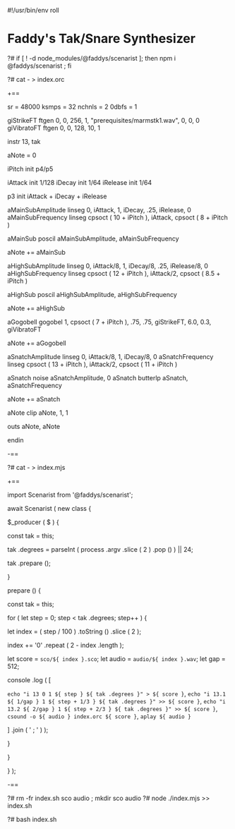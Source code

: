 #!/usr/bin/env roll

# Faddy's Tak/Snare Synthesizer

?# if [ ! -d node_modules/@faddys/scenarist ]; then npm i @faddys/scenarist ; fi

?# cat - > index.orc

+==

sr = 48000
ksmps = 32
nchnls = 2
0dbfs = 1

giStrikeFT ftgen 0, 0, 256, 1, "prerequisites/marmstk1.wav", 0, 0, 0
giVibratoFT ftgen 0, 0, 128, 10, 1

instr 13, tak

aNote = 0

iPitch init p4/p5

iAttack init 1/128
iDecay init 1/64 
iRelease init 1/64

p3 init iAttack + iDecay + iRelease

aMainSubAmplitude linseg 0, iAttack, 1, iDecay, .25, iRelease, 0
aMainSubFrequency linseg cpsoct ( 10 + iPitch ), iAttack, cpsoct ( 8 + iPitch )

aMainSub poscil aMainSubAmplitude, aMainSubFrequency

aNote += aMainSub

aHighSubAmplitude linseg 0, iAttack/8, 1, iDecay/8, .25, iRelease/8, 0
aHighSubFrequency linseg cpsoct ( 12 + iPitch ), iAttack/2, cpsoct ( 8.5 + iPitch )

aHighSub poscil aHighSubAmplitude, aHighSubFrequency

aNote += aHighSub

aGogobell gogobel 1, cpsoct ( 7 + iPitch ), .75, .75, giStrikeFT, 6.0, 0.3, giVibratoFT

aNote += aGogobell

aSnatchAmplitude linseg 0, iAttack/8, 1, iDecay/8, 0
aSnatchFrequency linseg cpsoct ( 13 + iPitch ), iAttack/2, cpsoct ( 11 + iPitch )

aSnatch noise aSnatchAmplitude, 0
aSnatch butterlp aSnatch, aSnatchFrequency

aNote += aSnatch

aNote clip aNote, 1, 1

outs aNote, aNote

endin

-==

?# cat - > index.mjs

+==

import Scenarist from '@faddys/scenarist';

await Scenarist ( new class {

$_producer ( $ ) {

const tak = this;

tak .degrees = parseInt ( process .argv .slice ( 2 ) .pop () ) || 24;

tak .prepare ();

}

prepare () {

const tak = this;

for ( let step = 0; step < tak .degrees; step++ ) {

let index = ( step / 100 ) .toString () .slice ( 2 );

index += '0' .repeat ( 2 - index .length );

let score = `sco/${ index }.sco`;
let audio = `audio/${ index }.wav`;
let gap = 512;

console .log ( [

`echo "i 13 0 1 ${ step } ${ tak .degrees }" > ${ score }`,
`echo "i 13.1 ${ 1/gap } 1 ${ step + 1/3 } ${ tak .degrees }" >> ${ score }`,
`echo "i 13.2 ${ 2/gap } 1 ${ step + 2/3 } ${ tak .degrees }" >> ${ score }`,
`csound -o ${ audio } index.orc ${ score }`,
`aplay ${ audio }`

] .join ( ' ; ' ) );

}

}

} );

-==

?# rm -fr index.sh sco audio ; mkdir sco audio
?# node ./index.mjs >> index.sh

?# bash index.sh
